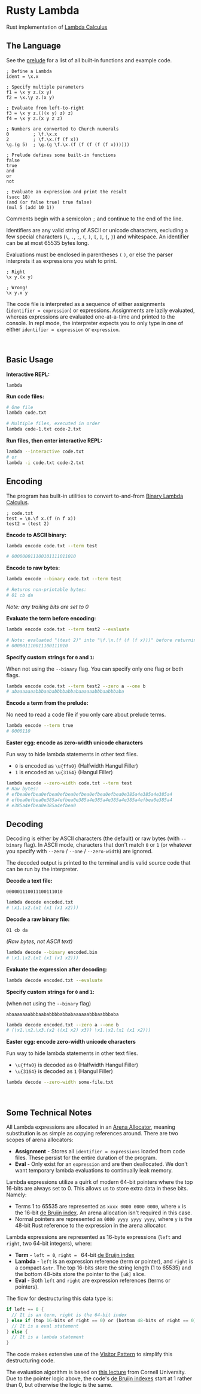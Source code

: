 # Rusty Lambda

Rust implementation of [Lambda Calculus](https://en.wikipedia.org/wiki/Lambda_calculus)

## The Language

See the [prelude](src/prelude.txt) for a list of all built-in functions and example code.

```
; Define a Lambda
ident = \x.x

; Specify multiple parameters
f1 = \x y z.(x y)
f2 = \x.\y z.(x y)

; Evaluate from left-to-right
f3 = \x y z.(((x y) z) z)
f4 = \x y z.(x y z z)

; Numbers are converted to Church numerals
0         ; \f.\x.x
2         ; \f.\x.(f (f x))
\g.(g 5)  ; \g.(g \f.\x.(f (f (f (f (f x))))))

; Prelude defines some built-in functions
false
true
and
or
not

; Evaluate an expression and print the result
(succ 18)
(and (or false true) true false)
(mul 5 (add 10 1))
```

Comments begin with a semicolon `;` and continue to the end of the line.

Identifiers are any valid string of ASCII or unicode characters, excluding a few special characters (`\`, `.`, `;`, `(`, `)`, `[`, `]`, `{`, `}`) and whitespace. An identifier can be at most 65535 bytes long.

Evaluations must be enclosed in parentheses `(` `)`, or else the parser interprets it as expressions you wish to print.

```
; Right
\x y.(x y)

; Wrong!
\x y.x y
```

The code file is interpreted as a sequence of either assignments (`identifier = expression`) or expressions. Assignments are lazily evaluated, whereas expressions are evaluated one-at-a-time and printed to the console. In repl mode, the interpreter expects you to only type in one of either `identifier = expression` or `expression`.

<br />

## Basic Usage

**Interactive REPL:**

```
lambda
```

**Run code files:**

```bash
# One file
lambda code.txt

# Multiple files, executed in order
lambda code-1.txt code-2.txt
```

**Run files, then enter interactive REPL:**

```bash
lambda --interactive code.txt
# or
lambda -i code.txt code-2.txt
```

## Encoding

The program has built-in utilities to convert to-and-from [Binary Lambda Calculus](https://esolangs.org/wiki/Binary_lambda_calculus).

```
; code.txt
test = \n.\f x.(f (n f x))
test2 = (test 2)
```

**Encode to ASCII binary:**

```bash
lambda encode code.txt --term test

# 000000011100101111011010
```

**Encode to raw bytes:**

```bash
lambda encode --binary code.txt --term test

# Returns non-printable bytes:
# 01 cb da
```

_Note: any trailing bits are set to 0_

**Evaluate the term before encoding:**

```bash
lambda encode code.txt --term test2 --evaluate

# Note: evaluated "(test 2)" into "\f.\x.(f (f (f x)))" before returning
# 000001110011100111010
```

**Specify custom strings for `0` and `1`:**

When not using the `--binary` flag. You can specify only one flag or both flags.

```bash
lambda encode code.txt --term test2 --zero a --one b
# abaaaaaaabbbaababbbbabbabaaaaaabbbaabbbaba
```

**Encode a term from the prelude:**

No need to read a code file if you only care about prelude terms.

```bash
lambda encode --term true
# 0000110
```

**Easter egg: encode as zero-width unicode characters**

Fun way to hide lambda statements in other text files.

- `0` is encoded as `\u{ffa0}` (Halfwidth Hangul Filler)
- `1` is encoded as `\u{3164}` (Hangul Filler)

```bash
lambda encode --zero-width code.txt --term test
# Raw bytes:
# efbea0efbea0efbea0efbea0efbea0efbea0efbea0e385a4e385a4e385a4
# efbea0efbea0e385a4efbea0e385a4e385a4e385a4e385a4efbea0e385a4
# e385a4efbea0e385a4efbea0
```

## Decoding

Decoding is either by ASCII characters (the default) or raw bytes (with `--binary` flag). In ASCII mode, characters that don't match `0` or `1` (or whatever you specify with `--zero` / `--one` / `--zero-width`) are ignored.

The decoded output is printed to the terminal and is valid source code that can be run by the interpreter.

**Decode a text file:**

```
000001110011100111010
```

```bash
lambda decode encoded.txt
# \x1.\x2.(x1 (x1 (x1 x2)))
```

**Decode a raw binary file:**

```
01 cb da
```

_(Raw bytes, not ASCII text)_

```bash
lambda decode --binary encoded.bin
# \x1.\x2.(x1 (x1 (x1 x2)))
```

**Evaluate the expression after decoding:**

```bash
lambda decode encoded.txt --evaluate
```

**Specify custom strings for `0` and `1`:**

(when not using the `--binary` flag)

```
abaaaaaaabbbaababbbbabbabaaaaaabbbaabbbaba
```

```bash
lambda decode encoded.txt --zero a --one b
# (\x1.\x2.\x3.(x2 ((x1 x2) x3)) \x1.\x2.(x1 (x1 x2)))
```

**Easter egg: encode zero-width unicode characters**

Fun way to hide lambda statements in other text files.

- `\u{ffa0}` is decoded as `0` (Halfwidth Hangul Filler)
- `\u{3164}` is decoded as `1` (Hangul Filler)

```bash
lambda decode --zero-width some-file.txt
```

<br />

## Some Technical Notes

All Lambda expressions are allocated in an [Arena Allocator](https://en.wikipedia.org/wiki/Region-based_memory_management), meaning substitution is as simple as copying references around. There are two scopes of arena allocators:

- **Assignment** - Stores all `identifier = expressions` loaded from code files. These persist for the entire duration of the program.
- **Eval** - Only exist for an `expression` and are then deallocated. We don't want temporary lambda evaluations to continually leak memory.

Lambda expressions utilize a quirk of modern 64-bit pointers where the top 16-bits are always set to 0. This allows us to store extra data in these bits. Namely:

- Terms 1 to 65535 are represented as `xxxx 0000 0000 0000`, where `x` is the 16-bit [de Bruijn index](https://en.wikipedia.org/wiki/De_Bruijn_index). An arena allocation isn't required in this case.
- Normal pointers are represented as `0000 yyyy yyyy yyyy`, where `y` is the 48-bit Rust reference to the expression in the arena allocator.

Lambda expressions are represented as 16-byte expressions (`left` and `right`, two 64-bit integers), where:

- **Term** - `left = 0`, `right = ` 64-bit [de Bruijn index](https://en.wikipedia.org/wiki/De_Bruijn_index)
- **Lambda** - `left` is an expression reference (term or pointer), and `right` is a compact `&str`. The top 16-bits store the string length (1 to 65535) and the bottom 48-bits store the pointer to the `[u8]` slice.
- **Eval** - Both `left` and `right` are expression references (terms or pointers).

The flow for destructuring this data type is:

```rust
if left == 0 {
  // It is an term, right is the 64-bit index
} else if (top 16-bits of right == 0) or (bottom 48-bits of right == 0) {
  // It is a eval statement
} else {
  // It is a lambda statement
}
```

The code makes extensive use of the [Visitor Pattern](https://en.wikipedia.org/wiki/Visitor_pattern) to simplify this destructuring code.

The evaluation algorithm is based on [this lecture](https://www.cs.cornell.edu/courses/cs4110/2014fa/lectures/lecture15.pdf) from Cornell University. Due to the pointer logic above, the code's [de Bruijn indexes](https://en.wikipedia.org/wiki/De_Bruijn_index) start at 1 rather than 0, but otherwise the logic is the same.
